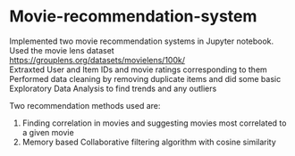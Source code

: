 # Movie-recommendation-system

Implemented two movie recommendation systems in Jupyter notebook.  
Used the movie lens dataset https://grouplens.org/datasets/movielens/100k/  
Extraxted User and Item IDs and movie ratings corresponding to them  
Performed data cleaning by removing duplicate items and did some basic Exploratory Data Analysis to find trends and any outliers  

Two recommendation methods used are:
1. Finding correlation in movies and suggesting movies most correlated to a given movie
2. Memory based Collaborative filtering algorithm with cosine similarity
